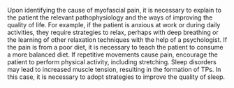 Upon identifying the cause of myofascial pain, it is necessary to explain to the patient the relevant pathophysiology and the ways of improving the quality of life. For example, if the patient is anxious at work or during daily activities, they require strategies to relax, perhaps with deep breathing or the learning of other relaxation techniques with the help of a psychologist. If the pain is from a poor diet, it is necessary to teach the patient to consume a more balanced diet. If repetitive movements cause pain, encourage the patient to perform physical activity, including stretching. Sleep disorders may lead to increased muscle tension, resulting in the formation of TPs. In this case, it is necessary to adopt strategies to improve the quality of sleep.